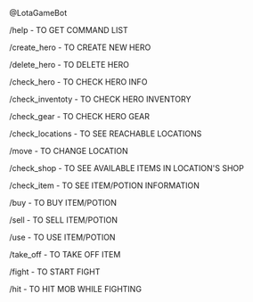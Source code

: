 @LotaGameBot




/help - TO GET COMMAND LIST


/create_hero <hero name> - TO CREATE NEW HERO


/delete_hero - TO DELETE HERO


/check_hero - TO CHECK HERO INFO


/check_inventoty - TO CHECK HERO INVENTORY


/check_gear - TO CHECK HERO GEAR


/check_locations - TO SEE REACHABLE LOCATIONS


/move <location name> - TO CHANGE LOCATION


/check_shop - TO SEE AVAILABLE ITEMS IN LOCATION'S SHOP


/check_item <item name> - TO SEE ITEM/POTION INFORMATION


/buy <item name> - TO BUY ITEM/POTION


/sell <item name> - TO SELL ITEM/POTION


/use <item name> - TO USE ITEM/POTION


/take_off <item name> - TO TAKE OFF ITEM


/fight - TO START FIGHT


/hit - TO HIT MOB WHILE FIGHTING
